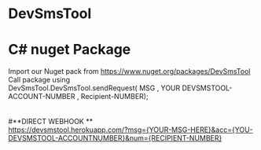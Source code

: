 # **DevSmsTool**<br />

# **C# nuget Package** <br />
Import our Nuget pack from https://www.nuget.org/packages/DevSmsTool<br />
Call package using<br />
DevSmsTool.DevSmsTool.sendRequest( MSG , YOUR DEVSMSTOOL-ACCOUNT-NUMBER , Recipient-NUMBER); <br />
<br /><br />
#**DIRECT WEBHOOK **<br />
https://devsmstool.herokuapp.com/?msg={YOUR-MSG-HERE}&acc={YOU-DEVSMSTOOL-ACCOUNTNUMBER}&num={RECIPIENT-NUMBER}<br />
